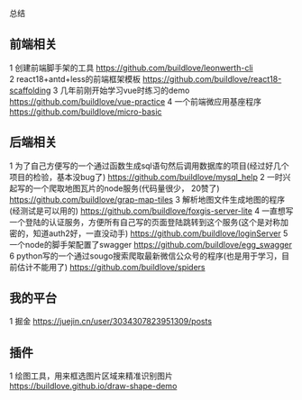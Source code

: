 总结

## 前端相关

1 创建前端脚手架的工具 https://github.com/buildlove/leonwerth-cli  
2 react18+antd+less的前端框架模板 https://github.com/buildlove/react18-scaffolding 
3 几年前刚开始学习vue时练习的demo https://github.com/buildlove/vue-practice
4 一个前端微应用基座程序 https://github.com/buildlove/micro-basic

## 后端相关

1 为了自己方便写的一个通过函数生成sql语句然后调用数据库的项目(经过好几个项目的检验，基本没bug了) https://github.com/buildlove/mysql_help
2 一时兴起写的一个爬取地图瓦片的node服务(代码量很少， 20赞了) https://github.com/buildlove/grap-map-tiles
3 解析地图文件生成地图的程序(经测试是可以用的) https://github.com/buildlove/foxgis-server-lite
4 一直想写一个登陆的认证服务，方便所有自己写的页面登陆跳转到这个服务(这个是对称加密的，知道auth2好，一直没动手) https://github.com/buildlove/loginServer
5 一个node的脚手架配置了swagger https://github.com/buildlove/egg_swagger
6 python写的一个通过sougo搜索爬取最新微信公众号的程序(也是用于学习，目前估计不能用了) https://github.com/buildlove/spiders

## 我的平台

1 掘金 https://juejin.cn/user/3034307823951309/posts  

## 插件

1 绘图工具，用来框选图片区域来精准识别图片 https://buildlove.github.io/draw-shape-demo  
